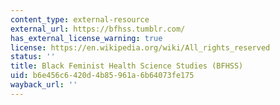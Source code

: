 ```yaml
---
content_type: external-resource
external_url: https://bfhss.tumblr.com/
has_external_license_warning: true
license: https://en.wikipedia.org/wiki/All_rights_reserved
status: ''
title: Black Feminist Health Science Studies (BFHSS)
uid: b6e456c6-420d-4b85-961a-6b64073fe175
wayback_url: ''
---
```

